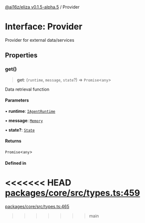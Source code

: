 [@ai16z/eliza v0.1.5-alpha.5](../index.md) / Provider

# Interface: Provider

Provider for external data/services

## Properties

### get()

> **get**: (`runtime`, `message`, `state`?) => `Promise`\<`any`\>

Data retrieval function

#### Parameters

• **runtime**: [`IAgentRuntime`](IAgentRuntime.md)

• **message**: [`Memory`](Memory.md)

• **state?**: [`State`](State.md)

#### Returns

`Promise`\<`any`\>

#### Defined in

<<<<<<< HEAD
[packages/core/src/types.ts:459](https://github.com/konstantine25b/eliza/blob/main/packages/core/src/types.ts#L459)
=======
[packages/core/src/types.ts:465](https://github.com/ai16z/eliza/blob/main/packages/core/src/types.ts#L465)
>>>>>>> main

